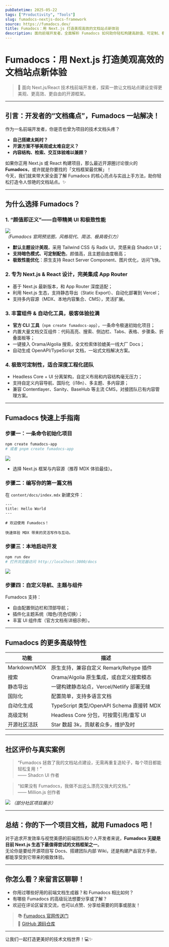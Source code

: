 ```yaml
---
pubDatetime: 2025-05-22
tags: ["Productivity", "Tools"]
slug: fumadocs-nextjs-docs-framework
source: https://fumadocs.dev/
title: Fumadocs：用 Next.js 打造美观高效的文档站点新体验
description: 面向前端开发者，全面解析 Fumadocs 如何助你轻松构建高颜值、可定制、极致性能的文档网站。附上快速上手指南与核心亮点。
---
```


# Fumadocs：用 Next.js 打造美观高效的文档站点新体验

> 🚀 面向 Next.js/React 技术栈前端开发者，探索一款让文档站点建设变得更美观、更高效、更自由的开源框架。

---

## 引言：开发者的“文档痛点”，Fumadocs 一站解决！

作为一名前端开发者，你是否也曾为项目的技术文档头疼？

- **自己搭建太耗时？**
- **开源方案不够美观或太难自定义？**
- **内容结构、检索、交互体验难以兼顾？**

如果你正用 Next.js 或 React 构建项目，那么最近开源圈讨论很火的 **Fumadocs**，或许就是你要找的「文档框架最优解」！  
今天，我们就来带大家全面了解 Fumadocs 的核心亮点与实战上手方法，助你轻松打造令人惊艳的文档站点。✨

---

## 为什么选择 Fumadocs？

### 1. “颜值即正义”——自带精美 UI 和极致性能

![](https://fumadocs.dev/_next/image?url=%2Fopengraph-image.png&w=3840&q=75)  
_（Fumadocs 官网预览图，风格现代、简洁、极具吸引力）_

- **默认主题设计美观**，采用 Tailwind CSS 与 Radix UI，灵感来自 Shadcn UI；
- **支持暗色模式、可定制配色**，颜值高，且主题自由度极高；
- **极致性能优化**：原生支持 React Server Component、图片优化，访问飞快。

### 2. 专为 Next.js & React 设计，完美集成 App Router

- 基于 Next.js 最新版本，和 App Router 深度适配；
- 利用 Next.js 生态，支持静态导出（Static Export）、自动化部署到 Vercel；
- 支持多内容源（MDX、本地内容集合、CMS），灵活扩展。

### 3. 丰富组件 & 自动化工具，极客体验拉满

- **官方 CLI 工具**（`npm create fumadocs-app`），一条命令极速初始化项目；
- 内置大量文档交互组件：代码高亮、搜索、侧边栏、Tabs、表格、步骤条、折叠面板等；
- 一键接入 Orama/Algolia 搜索，全文检索体验媲美一线大厂 Docs；
- 自动生成 OpenAPI/TypeScript 文档，一站式文档解决方案。

### 4. 极致可定制性，适合深度工程化团队

- Headless Core + UI 分离架构，自定义布局和内容结构毫无压力；
- 支持自定义内容导航、国际化（i18n）、多主题、多内容源；
- 兼容 Contentlayer、Sanity、BaseHub 等主流 CMS，对接团队已有内容管理方案。

---

## Fumadocs 快速上手指南

### 步骤一：一条命令初始化项目

```bash
npm create fumadocs-app
# 或者 pnpm create fumadocs-app
```

![](https://fumadocs.dev/images/cli-demo.png)

- 选择 Next.js 框架与内容源（推荐 MDX 体验最佳）。

### 步骤二：编写你的第一篇文档

在 `content/docs/index.mdx` 新建文件：

```mdx
---
title: Hello World
---

# 欢迎使用 Fumadocs！

快速体验 MDX 带来的灵活写作与互动。
```

### 步骤三：本地启动开发

```bash
npm run dev
# 打开浏览器访问 http://localhost:3000/docs
```

![](https://fumadocs.dev/images/demo-docs.png)

### 步骤四：自定义导航、主题与组件

Fumadocs 支持：

- 自由配置侧边栏和顶部导航；
- 插件化主题系统（暗色/亮色切换）；
- 丰富 UI 组件库（官方文档有详细示例）。

---

## Fumadocs 的更多高级特性

| 功能         | 描述                                      |
| ------------ | ----------------------------------------- |
| Markdown/MDX | 原生支持，兼容自定义 Remark/Rehype 插件   |
| 搜索         | Orama/Algolia 原生集成，或自定义搜索模态  |
| 静态导出     | 一键构建静态站点，Vercel/Netlify 部署无缝 |
| 国际化       | 配置简单，支持多语言文档                  |
| 自动化生成   | TypeScript 类型/OpenAPI Schema 直接转 MDX |
| 高级定制     | Headless Core 分包，可按需引用/重写 UI    |
| 开源社区活跃 | Star 数超 3k，贡献者众多，维护及时        |

---

## 社区评价与真实案例

> “Fumadocs 拯救了我的文档站点建设，无需再重复造轮子，每个项目都能轻松复用！”  
> —— Shadcn UI 作者

> “如果没有 Fumadocs，我做不出这么漂亮又强大的文档。”  
> —— Million.js 创作者

![](https://fumadocs.dev/images/showcase.png)
_（部分社区项目展示）_

---

## 总结：你的下一个项目文档，就用 Fumadocs 吧！

对于追求开发效率与视觉美感的前端团队和个人开发者来说，**Fumadocs 无疑是目前 Next.js 生态下最值得尝试的文档框架之一**。  
无论你是要给开源项目写 Docs、搭建团队内部 Wiki，还是构建产品官方手册，都能享受到它带来的极致体验。

---

## 你怎么看？来留言区聊聊！

- 你用过哪些好用的前端文档生成器？和 Fumadocs 相比如何？
- 有哪些 Fumadocs 的高级玩法想要分享或了解？
- 欢迎在评论区留言交流，也可以点赞、分享给需要的同事或朋友！

> 📚 [Fumadocs 官网传送门](https://fumadocs.dev/)  
> 🐙 [GitHub 源码仓库](https://github.com/fuma-nama/fumadocs)

---

让我们一起打造更美好的技术文档世界！💻✨
